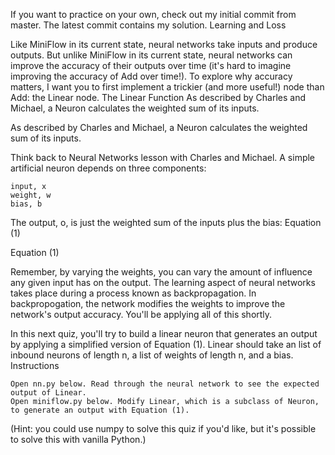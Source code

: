 If you want to practice on your own, check out my initial commit from master.
The latest commit contains my solution.
Learning and Loss

Like MiniFlow in its current state, neural networks take inputs and produce outputs. But unlike MiniFlow in its current state, neural networks can improve the accuracy of their outputs over time (it's hard to imagine improving the accuracy of Add over time!). To explore why accuracy matters, I want you to first implement a trickier (and more useful!) node than Add: the Linear node.
The Linear Function
As described by Charles and Michael, a Neuron calculates the weighted sum of its inputs.

As described by Charles and Michael, a Neuron calculates the weighted sum of its inputs.

Think back to Neural Networks lesson with Charles and Michael. A simple artificial neuron depends on three components:

    input, x
    weight, w
    bias, b

The output, o, is just the weighted sum of the inputs plus the bias:
Equation (1)

Equation (1)

Remember, by varying the weights, you can vary the amount of influence any given input has on the output. The learning aspect of neural networks takes place during a process known as backpropagation. In backpropogation, the network modifies the weights to improve the network's output accuracy. You'll be applying all of this shortly.

In this next quiz, you'll try to build a linear neuron that generates an output by applying a simplified version of Equation (1). Linear should take an list of inbound neurons of length n, a list of weights of length n, and a bias.
Instructions

    Open nn.py below. Read through the neural network to see the expected output of Linear.
    Open miniflow.py below. Modify Linear, which is a subclass of Neuron, to generate an output with Equation (1).

(Hint: you could use numpy to solve this quiz if you'd like, but it's possible to solve this with vanilla Python.)

